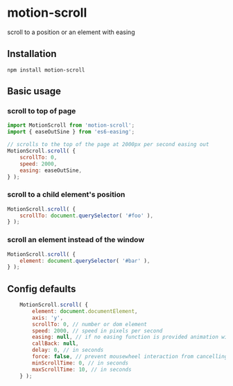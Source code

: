 # motion-scroll
scroll to a position or an element with easing
## Installation
```
npm install motion-scroll
```
## Basic usage
### scroll to top of page
```javascript
import MotionScroll from 'motion-scroll';
import { easeOutSine } from 'es6-easing';

// scrolls to the top of the page at 2000px per second easing out
MotionScroll.scroll( {
    scrollTo: 0,
    speed: 2000,
    easing: easeOutSine,
} );
```
### scroll to a child element's position
```javascript
MotionScroll.scroll( {
    scrollTo: document.querySelector( '#foo' ),
} );
```
### scroll an element instead of the window
```javascript
MotionScroll.scroll( {
    element: document.querySelector( '#bar' ),
} );
```
## Config defaults
```javascript
    MotionScroll.scroll( {
        element: document.documentElement,
        axis: 'y',
        scrollTo: 0, // number or dom element
        speed: 2000, // speed in pixels per second
        easing: null, // if no easing function is provided animation will be linear
        callBack: null,
        delay: 0, // in seconds
        force: false, // prevent mousewheel interaction from cancelling scroll
        minScrollTime: 0, // in seconds
        maxScrollTime: 10, // in seconds
    } );
```